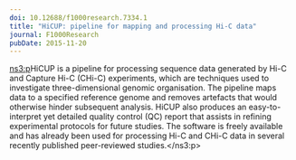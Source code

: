 ```yaml
---
doi: 10.12688/f1000research.7334.1
title: "HiCUP: pipeline for mapping and processing Hi-C data"
journal: F1000Research
pubDate: 2015-11-20
---
```


<ns3:p>HiCUP is a pipeline for processing sequence data generated by Hi-C and Capture Hi-C (CHi-C) experiments, which are techniques used to investigate three-dimensional genomic organisation. The pipeline maps data to a specified reference genome and removes artefacts that would otherwise hinder subsequent analysis. HiCUP also produces an easy-to-interpret yet detailed quality control (QC) report that assists in refining experimental protocols for future studies. The software is freely available and has already been used for processing Hi-C and CHi-C data in several recently published peer-reviewed studies.</ns3:p>
